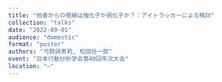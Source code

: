 ```yaml
---
title: "他者からの視線は強化子か弱化子か？：アイトラッカーによる検討"
collection: "talks"
date: "2022-09-01"
audience: "domestic"
format: "poster"
authors: "弓野詩恵莉, 松田壮一郎"
event: "日本行動分析学会第40回年次大会"
location: "—"
---
```

